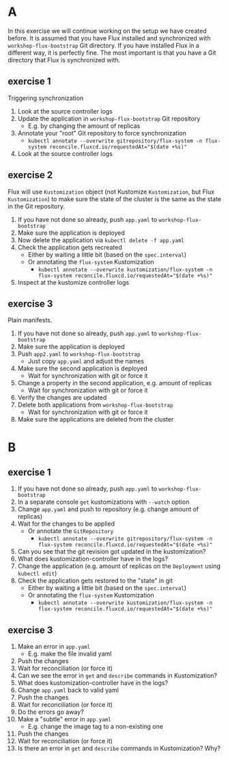 # A 

In this exercise we will continue working on the setup we have created before.
It is assumed that you have Flux installed and synchronized with `workshop-flux-bootstrap` Git directory.
If you have installed Flux in a different way, it is perfectly fine.
The most important is that you have a Git directory that Flux is synchronized with.


## exercise 1
Triggering synchronization

1. Look at the source controller logs
2. Update the application in `workshop-flux-bootstrap` Git repository
   * E.g. by changing the amount of replicas
3. Annotate your "root" Git repository to force synchronization
   * `kubectl annotate --overwrite gitrepository/flux-system -n flux-system reconcile.fluxcd.io/requestedAt="$(date +%s)"`
4. Look at the source controller logs


## exercise 2
Flux will use `Kustomization` object (not Kustomize `Kustomization`, but Flux `Kustomization`) to make sure the state of the cluster is the same as the state in the Git repository.

1. If you have not done so already, push `app.yaml` to `workshop-flux-bootstrap`
2. Make sure the application is deployed
3. Now delete the application via `kubectl delete -f app.yaml`
4. Check the application gets recreated
   * Either by waiting a little bit (based on the `spec.interval`)
   * Or annotating the `flux-system` Kustomization
     * `kubectl annotate --overwrite kustomization/flux-system -n flux-system reconcile.fluxcd.io/requestedAt="$(date +%s)"`
5. Inspect at the kustomize controller logs


## exercise 3
Plain manifests.

1. If you have not done so already, push `app.yaml` to `workshop-flux-bootstrap`
2. Make sure the application is deployed
3. Push `app2.yaml` to `workshop-flux-bootstrap`
   * Just copy `app.yaml` and adjust the names
4. Make sure the second application is deployed
   * Wait for synchronization with git or force it
5. Change a property in the second application, e.g. amount of replicas
   * Wait for synchronization with git or force it
6. Verify the changes are updated
7. Delete both applications from `workshop-flux-bootstrap`
   * Wait for synchronization with git or force it
8. Make sure the applications are deleted from the cluster


# B

## exercise 1

1. If you have not done so already, push `app.yaml` to `workshop-flux-bootstrap`
2. In a separate console `get` kustomizations with `--watch` option
3. Change `app.yaml` and push to repository (e.g. change amount of replicas)
4. Wait for the changes to be applied
   * Or annotate the `GitRepository`
     * `kubectl annotate --overwrite gitrepository/flux-system -n flux-system reconcile.fluxcd.io/requestedAt="$(date +%s)"`
5. Can you see that the git revision got updated in the kustomization?
6. What does kustomization-controller have in the logs?
7. Change the application (e.g. amount of replicas on the `Deployment` using `kubectl edit`)
8. Check the application gets restored to the "state" in git
   * Either by waiting a little bit (based on the `spec.interval`)
   * Or annotating the `flux-system` Kustomization
     * `kubectl annotate --overwrite kustomization/flux-system -n flux-system reconcile.fluxcd.io/requestedAt="$(date +%s)"`

## exercise 3

1. Make an error in `app.yaml`
   * E.g. make the file invalid yaml
2. Push the changes
3. Wait for reconciliation (or force it)
4. Can we see the error in `get` and `describe` commands in Kustomization?
5. What does kustomization-controller have in the logs?
6. Change `app.yaml` back to valid yaml
7. Push the changes
8. Wait for reconciliation (or force it)
9. Do the errors go away?
10. Make a "subtle" error in `app.yaml`
    * E.g. change the image tag to a non-existing one
11. Push the changes
12. Wait for reconciliation (or force it)
13. Is there an error in `get` and `describe` commands in Kustomization? Why?
